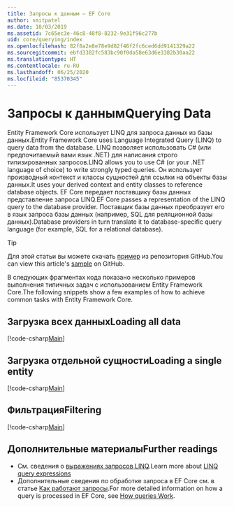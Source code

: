 ```yaml
---
title: Запросы к данным — EF Core
author: smitpatel
ms.date: 10/03/2019
ms.assetid: 7c65ec3e-46c8-48f8-8232-9e31f96c277b
uid: core/querying/index
ms.openlocfilehash: 82f8a2e8e78e9d82f46f2fc6ced6dd9141329a22
ms.sourcegitcommit: ebfd3382fc583bc90f0da58e63d6e3382b30aa22
ms.translationtype: HT
ms.contentlocale: ru-RU
ms.lasthandoff: 06/25/2020
ms.locfileid: "85370345"
---
```

# <a name="querying-data"></a><span data-ttu-id="850a7-102">Запросы к данным</span><span class="sxs-lookup"><span data-stu-id="850a7-102">Querying Data</span></span>

<span data-ttu-id="850a7-103">Entity Framework Core использует LINQ для запроса данных из базы данных.</span><span class="sxs-lookup"><span data-stu-id="850a7-103">Entity Framework Core uses Language Integrated Query (LINQ) to query data from the database.</span></span> <span data-ttu-id="850a7-104">LINQ позволяет использовать C# (или предпочитаемый вами язык .NET) для написания строго типизированных запросов.</span><span class="sxs-lookup"><span data-stu-id="850a7-104">LINQ allows you to use C# (or your .NET language of choice) to write strongly typed queries.</span></span> <span data-ttu-id="850a7-105">Он использует производный контекст и классы сущностей для ссылки на объекты базы данных.</span><span class="sxs-lookup"><span data-stu-id="850a7-105">It uses your derived context and entity classes to reference database objects.</span></span> <span data-ttu-id="850a7-106">EF Core передает поставщику базы данных представление запроса LINQ.</span><span class="sxs-lookup"><span data-stu-id="850a7-106">EF Core passes a representation of the LINQ query to the database provider.</span></span> <span data-ttu-id="850a7-107">Поставщик базы данных преобразует его в язык запроса базы данных (например, SQL для реляционной базы данных).</span><span class="sxs-lookup"><span data-stu-id="850a7-107">Database providers in turn translate it to database-specific query language (for example, SQL for a relational database).</span></span>

> [!TIP]
> <span data-ttu-id="850a7-108">Для этой статьи вы можете скачать [пример](https://github.com/dotnet/EntityFramework.Docs/tree/master/samples/core/Querying) из репозитория GitHub.</span><span class="sxs-lookup"><span data-stu-id="850a7-108">You can view this article's [sample](https://github.com/dotnet/EntityFramework.Docs/tree/master/samples/core/Querying) on GitHub.</span></span>

<span data-ttu-id="850a7-109">В следующих фрагментах кода показано несколько примеров выполнения типичных задач с использованием Entity Framework Core.</span><span class="sxs-lookup"><span data-stu-id="850a7-109">The following snippets show a few examples of how to achieve common tasks with Entity Framework Core.</span></span>

## <a name="loading-all-data"></a><span data-ttu-id="850a7-110">Загрузка всех данных</span><span class="sxs-lookup"><span data-stu-id="850a7-110">Loading all data</span></span>

[!code-csharp[Main](../../../samples/core/Querying/Basics/Sample.cs#LoadingAllData)]

## <a name="loading-a-single-entity"></a><span data-ttu-id="850a7-111">Загрузка отдельной сущности</span><span class="sxs-lookup"><span data-stu-id="850a7-111">Loading a single entity</span></span>

[!code-csharp[Main](../../../samples/core/Querying/Basics/Sample.cs#LoadingSingleEntity)]

## <a name="filtering"></a><span data-ttu-id="850a7-112">Фильтрация</span><span class="sxs-lookup"><span data-stu-id="850a7-112">Filtering</span></span>

[!code-csharp[Main](../../../samples/core/Querying/Basics/Sample.cs#Filtering)]

## <a name="further-readings"></a><span data-ttu-id="850a7-113">Дополнительные материалы</span><span class="sxs-lookup"><span data-stu-id="850a7-113">Further readings</span></span>

- <span data-ttu-id="850a7-114">См. сведения о [выражениях запросов LINQ](/dotnet/csharp/programming-guide/concepts/linq/basic-linq-query-operations).</span><span class="sxs-lookup"><span data-stu-id="850a7-114">Learn more about [LINQ query expressions](/dotnet/csharp/programming-guide/concepts/linq/basic-linq-query-operations)</span></span>
- <span data-ttu-id="850a7-115">Дополнительные сведения по обработке запроса в EF Core см. в статье [Как работают запросы](xref:core/querying/how-query-works).</span><span class="sxs-lookup"><span data-stu-id="850a7-115">For more detailed information on how a query is processed in EF Core, see [How queries Work](xref:core/querying/how-query-works).</span></span>
